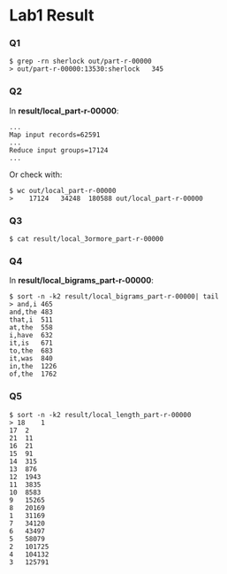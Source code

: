 # Lab1 Result

### Q1
```
$ grep -rn sherlock out/part-r-00000
> out/part-r-00000:13530:sherlock	345
```

### Q2
In **result/local_part-r-00000**:
```
...
Map input records=62591
...
Reduce input groups=17124
...
```
Or check with:
```
$ wc out/local_part-r-00000
>    17124   34248  180588 out/local_part-r-00000
```

### Q3
```
$ cat result/local_3ormore_part-r-00000
```

### Q4
In **result/local_bigrams_part-r-00000**:
```
$ sort -n -k2 result/local_bigrams_part-r-00000| tail
> and,i	465
and,the	483
that,i	511
at,the	558
i,have	632
it,is	671
to,the	683
it,was	840
in,the	1226
of,the	1762
```

### Q5
```
$ sort -n -k2 result/local_length_part-r-00000
> 18	1
17	2
21	11
16	21
15	91
14	315
13	876
12	1943
11	3835
10	8583
9	15265
8	20169
1	31169
7	34120
6	43497
5	58079
2	101725
4	104132
3	125791
```
